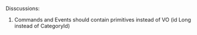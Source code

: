 Disscussions:

1. Commands and Events should contain primitives instead of VO (id Long instead of CategoryId)
